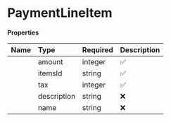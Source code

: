 # PaymentLineItem



**Properties**

| Name | Type | Required | Description |
| :-------- | :----------| :----------| :----------|
    | amount | integer | ✅ |  |
    | itemsId | string | ✅ |  |
    | tax | integer | ✅ |  |
    | description | string | ❌ |  |
    | name | string | ❌ |  |




<!-- This file was generated by liblab | https://liblab.com/ -->